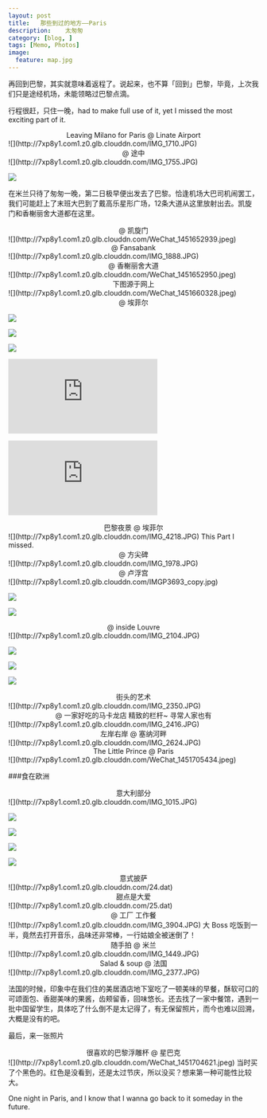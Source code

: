 ```yaml
---
layout: post  
title:   那些到过的地方——Paris
description:    太匆匆
category: [blog, ]  
tags: [Memo, Photos]  
image:
  feature: map.jpg
---
```


再回到巴黎，其实就意味着返程了。说起来，也不算「回到」巴黎，毕竟，上次我们只是途经机场，未能领略过巴黎点滴。

行程很赶，只住一晚，had to make full use of it, yet I missed the most exciting part of it.

<center> Leaving Milano for Paris @ Linate Airport </center>
![](http://7xp8y1.com1.z0.glb.clouddn.com/IMG_1710.JPG)

<center> @ 途中 </center>
![](http://7xp8y1.com1.z0.glb.clouddn.com/IMG_1755.JPG)

![](http://7xp8y1.com1.z0.glb.clouddn.com/IMG_1780.JPG)


在米兰只待了匆匆一晚，第二日极早便出发去了巴黎。恰逢机场大巴司机闹罢工，我们可能赶上了末班大巴到了戴高乐星形广场，12条大道从这里放射出去。凯旋门和香榭丽舍大道都在这里。

<center> @ 凯旋门 </center> 
![](http://7xp8y1.com1.z0.glb.clouddn.com/WeChat_1451652939.jpeg)

<center> @ Fansabank </center> 
![](http://7xp8y1.com1.z0.glb.clouddn.com/IMG_1888.JPG)

<center> @ 香榭丽舍大道 </center> 
![](http://7xp8y1.com1.z0.glb.clouddn.com/WeChat_1451652950.jpeg)

<center> 下图源于网上 </center> 
![](http://7xp8y1.com1.z0.glb.clouddn.com/WeChat_1451660328.jpeg)

<center> @ 埃菲尔 </center> 

![](http://7xp8y1.com1.z0.glb.clouddn.com/IMG_4238.JPG)

![](http://7xp8y1.com1.z0.glb.clouddn.com/IMG_4214.JPG)

![](http://7xp8y1.com1.z0.glb.clouddn.com/IMG_5315.JPG)

![](http://7xp8y1.com1.z0.glb.clouddn.com/3.dat)

![](http://7xp8y1.com1.z0.glb.clouddn.com/2.dat)

<center> 巴黎夜景 @ 埃菲尔 </center>
![](http://7xp8y1.com1.z0.glb.clouddn.com/IMG_4218.JPG)
This Part I missed.

<center> @ 方尖碑 </center>
![](http://7xp8y1.com1.z0.glb.clouddn.com/IMG_1978.JPG)

<center> @ 卢浮宫 </center> 
![](http://7xp8y1.com1.z0.glb.clouddn.com/IMGP3693_copy.jpg)

![](http://7xp8y1.com1.z0.glb.clouddn.com/IMGP3725.JPG)

![](http://7xp8y1.com1.z0.glb.clouddn.com/IMG_2075.JPG)

<center> @ inside Louvre </center>
![](http://7xp8y1.com1.z0.glb.clouddn.com/IMG_2104.JPG)

![](http://7xp8y1.com1.z0.glb.clouddn.com/IMG_2229.JPG)

![](http://7xp8y1.com1.z0.glb.clouddn.com/IMG_2292.JPG)

![](http://7xp8y1.com1.z0.glb.clouddn.com/WeChat_1451705423.jpeg)

<center> 街头的艺术 </center>
![](http://7xp8y1.com1.z0.glb.clouddn.com/IMG_2350.JPG)

<center> @ 一家好吃的马卡龙店 精致的栏杆~ 寻常人家也有 </center>
![](http://7xp8y1.com1.z0.glb.clouddn.com/IMG_2416.JPG)

<center> 左岸右岸 @ 塞纳河畔 </center>
![](http://7xp8y1.com1.z0.glb.clouddn.com/IMG_2624.JPG)

<center> The Little Prince @ Paris </center>
![](http://7xp8y1.com1.z0.glb.clouddn.com/WeChat_1451705434.jpeg)

###食在欧洲
<center> 意大利部分 </center>
![](http://7xp8y1.com1.z0.glb.clouddn.com/IMG_1015.JPG)

![](http://7xp8y1.com1.z0.glb.clouddn.com/WeChat_1451652943.jpeg)

![](http://7xp8y1.com1.z0.glb.clouddn.com/WeChat_1451652944.jpeg)

![](http://7xp8y1.com1.z0.glb.clouddn.com/WeChat_1451652945.jpeg)

![](http://7xp8y1.com1.z0.glb.clouddn.com/WeChat_1451652946.jpeg)

<center> 意式披萨 </center>
![](http://7xp8y1.com1.z0.glb.clouddn.com/24.dat)

<center> 甜点是大爱 </center>
![](http://7xp8y1.com1.z0.glb.clouddn.com/25.dat)

<center> @ 工厂 工作餐</center>
![](http://7xp8y1.com1.z0.glb.clouddn.com/IMG_3904.JPG)
大 Boss 吃饭到一半，竟然去打开音乐，品味还非常棒，一行姑娘全被迷倒了！
<center> 随手拍 @ 米兰</center>
![](http://7xp8y1.com1.z0.glb.clouddn.com/IMG_1449.JPG)

<center> Salad & soup @ 法国 </center>
![](http://7xp8y1.com1.z0.glb.clouddn.com/IMG_2377.JPG)

法国的时候，印象中在我们住的美居酒店地下室吃了一顿美味的早餐，酥软可口的可颂面包、香甜美味的果酱，齿颊留香，回味悠长。还去找了一家中餐馆，遇到一批中国留学生，具体吃了什么倒不是太记得了，有无保留照片，而今也难以回溯，大概是没有的吧。

最后，来一张照片
<center> 很喜欢的巴黎浮雕杯 @ 星巴克 </center>
![](http://7xp8y1.com1.z0.glb.clouddn.com/WeChat_1451704621.jpeg)
当时买了个黑色的。红色是没看到，还是太过节庆，所以没买？想来第一种可能性比较大。

One night in Paris, and I know that I wanna go back to it someday in the future. 
